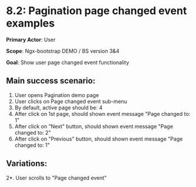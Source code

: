 8.2: Pagination page changed event examples
==============================================

 **Primary Actor**: User 
 
 **Scope**: Ngx-bootstrap DEMO / BS version 3&4
 
 **Goal**: Show user page changed event functionality
 
 Main success scenario:
----------------------

 1. User opens Pagination demo page
 2. User clicks on Page changed event sub-menu
 3. By default, active page should be: 4
 4. After click on 1st page, should shown event message "Page changed to: 1"
 5. After click on "Next" button, should shown event message "Page changed to: 2"
 6. After click on "Previous" button, should shown event message "Page changed to: 1"
 
 Variations:
 ----------
 
 2*. User scrolls to "Page changed event"
